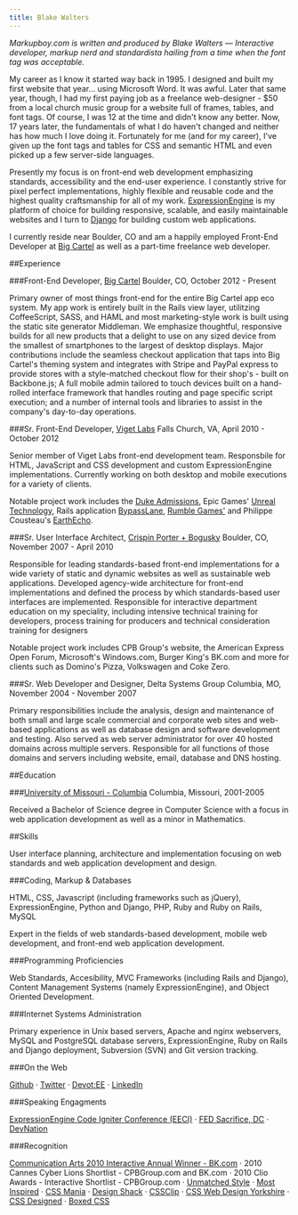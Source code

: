 ```yaml
---
title: Blake Walters
---
```


_Markupboy.com is written and produced by Blake Walters  &mdash; Interactive developer, markup nerd and standardista hailing from a time when the font tag was acceptable._

My career as I know it started way back in 1995. I designed and built my first website that year… using Microsoft Word. It was awful. Later that same year, though, I had my first paying job as a freelance web-designer - $50 from a local church music group for a website full of frames, tables, and font tags. Of course, I was 12 at the time and didn't know any better. Now, 17 years later, the fundamentals of what I do haven't changed and neither has how much I love doing it. Fortunately for me (and for my career), I've given up the font tags and tables for CSS and semantic HTML and even picked up a few server-side languages.

Presently my focus is on front-end web development emphasizing standards, accessibility and the end-user experience. I constantly strive for pixel perfect implementations, highly flexible and reusable code and the highest quality craftsmanship for all of my work. [ExpressionEngine](http://www.expressionengine.com) is my platform of choice for building responsive, scalable, and easily maintainable websites and I turn to [Django](https://www.djangoproject.com/) for building custom web applications.

I currently reside near Boulder, CO and am a happily employed Front-End Developer at [Big Cartel](http://www.viget.com) as well as a part-time freelance web developer.

##Experience

###Front-End Developer, [Big Cartel](http://www.bigcartel.com) <time>Boulder, CO, October 2012 - Present</time>

Primary owner of most things front-end for the entire Big Cartel app eco system.  My app work is entirely built in the Rails view layer, utilitzing CoffeeScript, SASS, and HAML and most marketing-style work is built using the static site generator Middleman.  We emphasize thoughtful, responsive builds for all new products that a delight to use on any sized device from the smallest of smartphones to the largest of desktop displays. Major contributions include the seamless checkout application that taps into Big Cartel's theming system and integrates with Stripe and PayPal express to provide stores with a style-matched checkout flow for their shop's - built on Backbone.js; A full mobile admin tailored to touch devices built on a hand-rolled interface framework that handles routing and page specific script execution; and a number of internal tools and libraries to assist in the company's day-to-day operations.

###Sr. Front-End Developer, [Viget Labs](http://www.viget.com) <time>Falls Church, VA, April 2010 - October 2012</time>

Senior member of Viget Labs front-end development team. Responsbile for HTML, JavaScript and CSS development and custom ExpressionEngine implementations. Currently working on both desktop and mobile executions for a variety of clients.

Notable project work includes the [Duke Admissions](http://admissions.duke.edu), Epic Games'  [Unreal Technology](http://www.unrealengine.com/), Rails application [BypassLane](http://Bypasslane.com/), [Rumble Games'](http://www.rumblegames.com/) and Philippe Cousteau's [EarthEcho](http://earthecho.org/).

###Sr. User Interface Architect, [Crispin Porter + Bogusky](http://www.cpbgroup.com) <time>Boulder, CO, November 2007 - April 2010</time>

Responsible for leading standards-based front-end implementations for a wide variety of static and dynamic websites as well as sustainable web applications. Developed agency-wide architecture for front-end implementations and defined the process by which standards-based user interfaces are implemented. Responsible for interactive department education on my speciality, including intensive technical training for developers, process training for producers and technical consideration training for designers

Notable project work includes CPB Group's website, the American Express Open Forum, Microsoft's Windows.com, Burger King's BK.com and more for clients such as Domino's Pizza, Volkswagen and Coke Zero.

###Sr. Web Developer and Designer, Delta Systems Group <time>Columbia, MO, November 2004 - November 2007</time>

Primary responsibilities include the analysis, design and maintenance of both small and large scale commercial and corporate web sites and web-based applications as well as database design and software development and testing. Also served as web server administrator for over 40 hosted domains across multiple servers. Responsible for all functions of those domains and servers including website, email, database and DNS hosting.

##Education

###[University of Missouri - Columbia](http://www.mizzou.edu/) <time>Columbia, Missouri, 2001-2005</time>

Received a Bachelor of Science degree in Computer Science with a focus in web application development as well as a minor in Mathematics.

##Skills

User interface planning, architecture and implementation focusing on web standards and web application development and design.

###Coding, Markup & Databases

HTML, CSS, Javascript (including frameworks such as jQuery), ExpressionEngine, Python and Django, PHP, Ruby and Ruby on Rails, MySQL

Expert in the fields of web standards-based development, mobile web development, and front-end web application development.

###Programming Proficiencies

Web Standards, Accesibility, MVC Frameworks (including Rails and Django), Content Management Systems (namely ExpressionEngine), and Object Oriented Development.

###Internet Systems Administration

Primary experience in Unix based servers, Apache and nginx webservers, MySQL and PostgreSQL database servers, ExpressionEngine, Ruby on Rails and Django deployment, Subversion (SVN) and Git version tracking.

###On the Web

[Github](http://www.github.com/markupboy) &middot; [Twitter](http://www.twitter.com/markupboy) &middot; [Devot:EE](http://devot-ee.com/developers/blake-walters) &middot; [LinkedIn](http://www.linkedin.com/in/blakewalters)

###Speaking Engagments

[ExpressionEngine Code Igniter Conference (EECI)](http://eeciconf.com/) &middot; [FED Sacrifice, DC](http://dc.fedsacrifice.com/) &middot; [DevNation](http://devnation.us/events/13)

###Recognition

[Communication Arts 2010 Interactive Annual Winner - BK.com](http://www.commarts.com/interactive/cai10/bk.com.html) &middot; 2010 Cannes Cyber Lions Shortlist - CPBGroup.com and BK.com &middot; 2010 Clio Awards - Interactive Shortlist - CPBGroup.com &middot; [Unmatched Style](http://www.unmatchedstyle.com/podcast/episode-30-ums-podcast.php) &middot; [Most Inspired](http://www.mostinspired.com/sites/view/2e87c36fa48348b4f161dd7511bcb1b1) &middot; [CSS Mania](http://cssmania.com/galleries/2007/08/22/blakewalters.php) &middot; [Design Shack](http://www.designshack.co.uk/design/blake-walters.html) &middot; [CSSClip](http://www.cssclip.com/blake-walters/) &middot; [CSS Web Design Yorkshire](http://css-design-yorkshire.com/gallery2007.html) &middot; [CSS Designed](http://www.cssdesigned.com/galleries/wwwblake-walterscom/) &middot; [Boxed CSS](http://www.boxedcss.com/?p=559)
